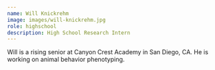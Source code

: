 ```yaml
---
name: Will Knickrehm
image: images/will-knickrehm.jpg
role: highschool
description: High School Research Intern
---
```


Will is a rising senior at Canyon Crest Academy in San Diego, CA. He is working on animal behavior phenotyping.
